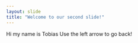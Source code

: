 ```yaml
---
layout: slide
title: "Welcome to our second slide!"
---
```

Hi my name is Tobias
Use the left arrow to go back!
